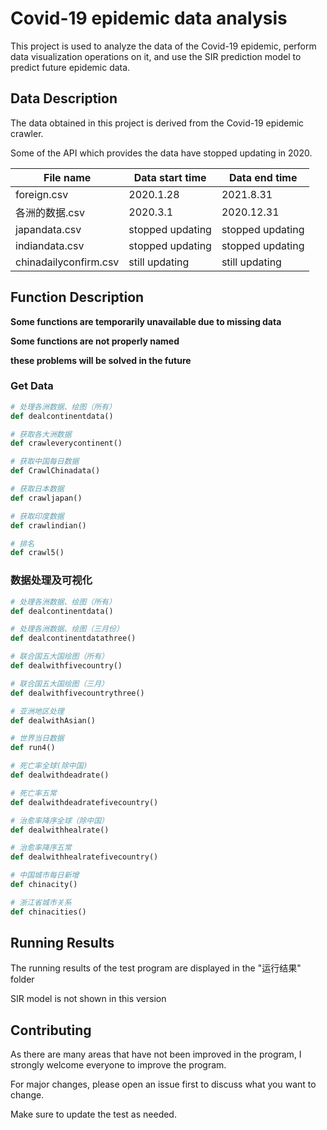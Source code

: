 # Covid-19 epidemic data analysis

This project is used to analyze the data of the Covid-19 epidemic, perform data visualization operations on it, and use the SIR prediction model to predict future epidemic data.



##  Data Description

The data obtained in this project is derived from the Covid-19 epidemic crawler.

Some of the API which provides the data have stopped updating in 2020.

| File name             | Data start time  | Data end time    |
| --------------------- | ---------------- | ---------------- |
| foreign.csv           | 2020.1.28        | 2021.8.31        |
| 各洲的数据.csv        | 2020.3.1         | 2020.12.31       |
| japandata.csv         | stopped updating | stopped updating |
| indiandata.csv        | stopped updating | stopped updating |
| chinadailyconfirm.csv | still updating   | still updating   |

## Function Description

**Some functions are temporarily unavailable due to missing data**

**Some functions are not properly named**

**these problems will be solved in the future**

### Get Data

```python
# 处理各洲数据、绘图（所有）
def dealcontinentdata()
```

```python
# 获取各大洲数据
def crawleverycontinent()
```

```python
# 获取中国每日数据
def CrawlChinadata()
```

```python
# 获取日本数据
def crawljapan()
```

```python
# 获取印度数据
def crawlindian()
```

```python
# 排名
def crawl5()
```

### 数据处理及可视化

```python
# 处理各洲数据、绘图（所有）
def dealcontinentdata()
```

```python
# 处理各洲数据、绘图（三月份）
def dealcontinentdatathree()
```

```python
# 联合国五大国绘图（所有）
def dealwithfivecountry()
```

```python
# 联合国五大国绘图（三月）
def dealwithfivecountrythree()
```

```python
# 亚洲地区处理
def dealwithAsian()
```

```python
# 世界当日数据
def run4()
```

```python
# 死亡率全球(除中国)
def dealwithdeadrate()
```

```python
# 死亡率五常
def dealwithdeadratefivecountry()
```

```python
# 治愈率降序全球（除中国）
def dealwithhealrate()
```

```python
# 治愈率降序五常
def dealwithhealratefivecountry()
```

```python
# 中国城市每日新增
def chinacity()
```

```python
# 浙江省城市关系
def chinacities()
```

## Running Results

The running results of the test program are displayed in the "运行结果" folder

SIR model is not shown in this version

## Contributing

As there are many areas that have not been improved in the program, I strongly welcome everyone to improve the program.

For major changes, please open an issue first to discuss what you want to change.

Make sure to update the test as needed.

